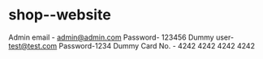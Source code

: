 # shop--website

Admin email - admin@admin.com Password- 123456
Dummy user- test@test.com Password-1234
Dummy Card No. - 4242 4242 4242 4242
